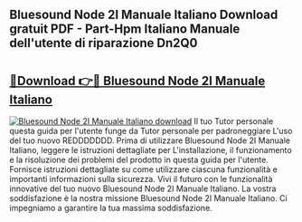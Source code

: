 ## Bluesound Node 2I Manuale Italiano Download gratuit PDF - Part-Hpm Italiano Manuale dell'utente di riparazione Dn2Q0

# <h2><a href="http://dfdktsf.blite.top/?on=Bluesound+Node+2I+Manuale+Italiano">🔗Download 👉🔴 Bluesound Node 2I Manuale Italiano</a></h2>

[![Bluesound Node 2I Manuale Italiano download](https://i.imgur.com/lujVjoI.png)](http://dfdktsf.blite.top/?on=Bluesound+Node+2I+Manuale+Italiano)
Il tuo Tutor personale questa guida per l'utente funge da Tutor personale per padroneggiare L'uso del tuo nuovo REDDDDDDD. Prima di utilizzare Bluesound Node 2I Manuale Italiano, leggere le istruzioni dettagliate per L'installazione, il funzionamento e la risoluzione dei problemi del prodotto in questa guida per l'utente. Fornisce istruzioni dettagliate su come utilizzare ciascuna funzionalità e importanti informazioni sulla sicurezza. Vivi il futuro con le funzionalità innovative del tuo nuovo Bluesound Node 2I Manuale Italiano. La vostra soddisfazione è la nostra missione Bluesound Node 2I Manuale Italiano. Ci impegniamo a garantire la tua massima soddisfazione.
